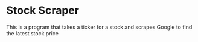 # Stock Scraper
 
This is a program that takes a ticker for a stock and scrapes Google to find the latest stock price